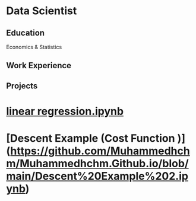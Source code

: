 <H1>Data Scientist</H1> 

<h2>Education </h2>
Economics & Statistics

<H2>Work Experience </H2>


<H2> Projects </H2>

# [linear regression.ipynb](https://github.com/Muhammedhchm/Muhammedhchm.Github.io/blob/6010fbaa49a1968dce1f24ae6e85dff2075be32c/linear%20regression.ipynb)

# [Descent Example (Cost Function )] (https://github.com/Muhammedhchm/Muhammedhchm.Github.io/blob/main/Descent%20Example%202.ipynb)

